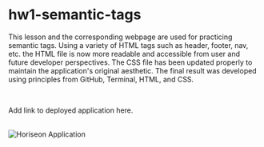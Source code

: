 # hw1-semantic-tags

This lesson and the corresponding webpage are used for practicing semantic tags. Using a variety of HTML tags such as header, footer, nav, etc. the HTML file is now more readable and accessible from user and future developer perspectives. The CSS file has been updated properly to maintain the application's original aesthetic. The final result was developed using principles from GitHub, Terminal, HTML, and CSS.

<br>

Add link to deployed application here.

<p>
<br>
<img src="../assets/images/hw1-semantics-readme-scrnshot.jpg" alt="Horiseon Application"/>
</p>

<!--ToDo:
    +Fix README.md screenshot GH issue
    +Add application URL-->




